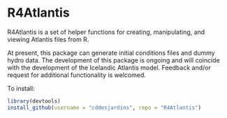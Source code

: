# R4Atlantis

R4Atlantis is a set of helper functions for creating, manipulating, and viewing Atlantis files from R. 

At present, this package can generate initial conditions files and dummy hydro data. The development of this package is ongoing and will coincide with the development of the Icelandic Atlantis model. Feedback and/or request for additional functionality is welcomed.  

To install: 

```R
library(devtools)
install_github(username = "cddesjardins", repo = "R4Atlantis")
```

